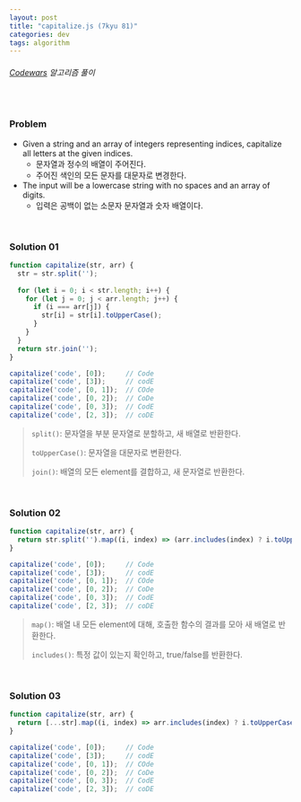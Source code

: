 ```yaml
---
layout: post
title: "capitalize.js (7kyu 81)"
categories: dev
tags: algorithm
---
```


###### [Codewars](https://www.codewars.com) 알고리즘 풀이

<br>

### Problem

- Given a string and an array of integers representing indices, capitalize all letters at the given indices.
  - 문자열과 정수의 배열이 주어진다.
  - 주어진 색인의 모든 문자를 대문자로 변경한다.
- The input will be a lowercase string with no spaces and an array of digits.
  - 입력은 공백이 없는 소문자 문자열과 숫자 배열이다.

<br>

### Solution 01

```js
function capitalize(str, arr) {
  str = str.split('');
  
  for (let i = 0; i < str.length; i++) {
    for (let j = 0; j < arr.length; j++) {
      if (i === arr[j]) {
        str[i] = str[i].toUpperCase();
      }
    }
  }
  return str.join('');
}

capitalize('code', [0]);     // Code
capitalize('code', [3]);     // codE
capitalize('code', [0, 1]);  // COde
capitalize('code', [0, 2]);  // CoDe
capitalize('code', [0, 3]);  // CodE
capitalize('code', [2, 3]);  // coDE
```

> `split()`: 문자열을 부분 문자열로 분할하고, 새 배열로 반환한다.
>
> `toUpperCase()`: 문자열을 대문자로 변환한다.
>
> `join()`: 배열의 모든 element를 결합하고, 새 문자열로 반환한다.

<br>

### Solution 02

```js
function capitalize(str, arr) {
  return str.split('').map((i, index) => (arr.includes(index) ? i.toUpperCase() : i)).join('');
}

capitalize('code', [0]);     // Code
capitalize('code', [3]);     // codE
capitalize('code', [0, 1]);  // COde
capitalize('code', [0, 2]);  // CoDe
capitalize('code', [0, 3]);  // CodE
capitalize('code', [2, 3]);  // coDE
```

> `map()`: 배열 내 모든 element에 대해, 호출한 함수의 결과를 모아 새 배열로 반환한다.
>
> `includes()`: 특정 값이 있는지 확인하고, true/false를 반환한다.

<br>

### Solution 03

```js
function capitalize(str, arr) {
  return [...str].map((i, index) => arr.includes(index) ? i.toUpperCase() : i).join('');
}

capitalize('code', [0]);     // Code
capitalize('code', [3]);     // codE
capitalize('code', [0, 1]);  // COde
capitalize('code', [0, 2]);  // CoDe
capitalize('code', [0, 3]);  // CodE
capitalize('code', [2, 3]);  // coDE
```

<br>

<br>